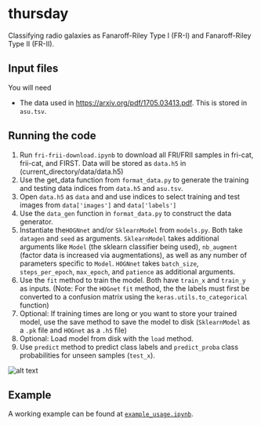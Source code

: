 # thursday

Classifying radio galaxies as Fanaroff-Riley Type I (FR-I) and Fanaroff-Riley Type II (FR-II).



## Input files

You will need
- The data used in https://arxiv.org/pdf/1705.03413.pdf. This is stored in `asu.tsv`.


## Running the code

1. Run `fri-frii-download.ipynb` to download all FRI/FRII samples in fri-cat, frii-cat, and FIRST. Data will be stored as `data.h5` in (current_directory/data/data.h5)
2. Use the get_data function from `format_data.py` to generate the training and testing data indices from `data.h5` and `asu.tsv`.
3. Open `data.h5`  as `data` and and use indices to select training and test images from `data['images']` and `data['labels']`
4. Use the `data_gen` function in `format_data.py` to construct the data generator.
5. Instantiate the`HOGNnet` and/or `SklearnModel` from `models.py`. Both take `datagen` and `seed` as arguments. `SklearnModel` takes additional arguments like `Model` (the sklearn classifier being used), `nb_augment` (factor data is increased via augmentations), as well as any number of parameters specific to `Model`. `HOGNnet` takes `batch_size`, `steps_per_epoch`, `max_epoch`, and `patience` as additional arguments.
6. Use the `fit` method to train the model. Both have `train_x` and `train_y` as inputs. (Note: For the `HOGnet` `fit` method, the the labels must first be converted to a confusion matrix using the `keras.utils.to_categorical` function)
7. Optional: If training times are long or you want to store your trained model, use the save method to save the model to disk (`SklearnModel` as a `.pk` file and `HOGnet` as a `.h5` file) 
8. Optional: Load model from disk with the `load` method.
9. Use `predict` method to predict class labels and `predict_proba` class probabilities for unseen samples (`test_x`). 


![alt text](https://github.com/josh-marsh/thursday/blob/reload/Basic/files/flow.jpg)

## Example

A working example can be found at [`example_usage.ipynb`](thursday/example_usage.ipynb). 

